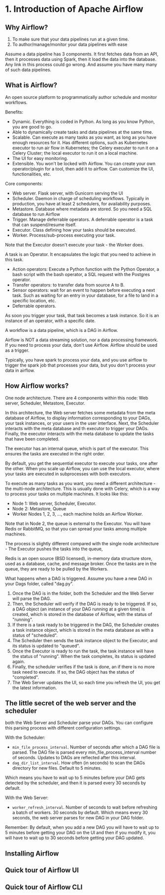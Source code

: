 # 1. Introduction of Apache Airflow
## Why Airflow?
1. To make sure that your data pipelines run at a given time. 
2. To author/manage/monitor your data pipelines with ease

Assume a data pipeline has 3 components. It first fetches data from an API, then it processes data using Spark, then it load the data into the database. Any link in this process could go wrong. And assume you have many many of such data pipelines. 

## What is Airflow?
An open source platform to programmatically author schedule and monitor workflows. 

Benefits:
- Dynamic. Everything is coded in Python. As long as you know Python, you are good to go. 
- Able to dynamically create tasks and data pipelines at the same time. 
- Scalable. Can execute as many tasks as you want, as long as you have enough resources for it. Has different options, such as Kubernetes executor to run air flow in Kubernetes; the Celery executer to run it on a Celery Cluster; the local executor to run it on a local machine. 
- The UI for easy monitoring. 
- Extensible. You won't be locked with Airflow. You can create your own operator/plugin for a tool, then add it to airflow. Can customize the UI, functionalities, etc. 

Core components:
- Web server. Flask server, with Gunicorn serving the UI
- Scheduler. Daemon in charge of scheduling workflows. Typically in production, you have at least 2 schedulers, for availability purposes. 
- Metastore. Database where metadata are stored. So you need a SQL database to run Airflow
- Trigger. Manage deferrable operators. A deferrable operator is a task that can suspend/resume itself. 
- Executor. Class defining how your tasks should be executed. 
- Worker. Process/sub-process executing your task. 

Note that the Executor doesn't execute your task - the Worker does. 

A task is an Operator. It encapsulates the logic that you need to achieve in this task. 
- Action operators: Execute a Python function with the Python Operator, a bash script with the bash operator, a SQL request with the Postgres operator. 
- Transfer operators: to transfer data from source A to B. 
- Sensor operators: wait for an event to happen before executing a next task. Such as waiting for an entry in your database, for a file to land in a specific location, etc. 
- Deferrable operators.

As soon you trigger your task, that task becomes a task instance. So it is an instance of an operator, with a specific date. 

A workflow is a data pipeline, which is a DAG in Airflow. 

Airflow is NOT a data streaming solution, nor a data processing framework. If you need to process your data, don't use Airflow. Airflow should be used as a trigger. 

Typically, you have spark to process your data, and you use airflow to trigger the spark job that processes your data, but you don't process your data in airflow. 

## How Airflow works?
One node architecture. There are 4 components within this node: Web server, Scheduler, Metastore, Executor. 

In this architecture, the Web server fetches some metadata from the meta database of Airflow, to display information corresponding to your DAGs, your task instances, or your users in the user interface. Next, the Scheduler interacts with the meta database and th executor to trigger your DAGs. Finally, the executor interacts with the meta database to update the tasks that have been completed. 

The executor has an internal queue, which is part of the executor. This ensures the tasks are executed in the right order. 

By default, you get the sequential executor to execute your tasks, one after the other. When you scale up Airflow, you can use the local executor, where your tasks are executed in subprocesses with both executors. 

To execute as many tasks as you want, you need a different architecture - the multi-node architecture. This is usually done with Celery, which is a way to process your tasks on multiple machines. It looks like this:
- Node 1: Web server, Scheduler, Executor. 
- Node 2: Metastore, Queue
- Worker Nodes 1, 2, 3, ..., each machine holds an Airflow Worker. 

Note that in Node 2, the queue is external to the Executor. You will have Redis or RabbitMQ, so that you can spread your tasks among multiple machines. 

The process is slightly different compared with the single node architecture - The Executor pushes the tasks into the queue, 

Redis is an open source (BSD licensed), in-memory data structure store, used as a database, cache, and message broker. Once the tasks are in the queue, they are ready to be pulled by the Workers. 

What happens when a DAG is triggered. Assume you have a new DAG in your Dags folder, called "dag.py". 
1. Once the DAG is in the folder, both the Scheduler and the Web Server will parse the DAG. 
2. Then, the Scheduler will verify if the DAG is ready to be triggered. If so, a DAG object (an instance of your DAG running at a given time) is created, which is stored in the database of Airflow, with the status of "running". 
3. If there is a task ready to be triggered in the DAG, the Scheduler creates a task instance object, which is stored in the meta database as with a status of "scheduled". 
4. The Scheduler then sends the task instance object to the Executor, and its status is updated to "queued". 
5. Once the Executor is ready to run the task, the task instance will have the status of "running". When the task completes, its status is updated again. 
6. Finally, the scheduler verifies if the task is done, an if there is no more task need to execute. If so, the DAG object has the status of "completed". 
7. The Web Server updates the UI, so each time you refresh the UI, you get the latest information. 

## The little secret of the web server and the scheduler
both the Web Server and Scheduler parse your DAGs. You can configure this parsing process with different configuration settings.

With the Scheduler:
- `min_file_process_interval`. Number of seconds after which a DAG file is parsed. The DAG file is parsed every min_file_process_interval number of seconds. Updates to DAGs are reflected after this interval.
- `dag_dir_list_interval`. How often (in seconds) to scan the DAGs directory for new files. Default to 5 minutes.

Which means you have to wait up to 5 minutes before your DAG gets detected by the scheduler, and then it is parsed every 30 seconds by default.

With the Web Server:
- `worker_refresh_interval`. Number of seconds to wait before refreshing a batch of workers. 30 seconds by default. Which means every 30 seconds, the web server parses for new DAG in your DAG folder.

Remember: By default, when you add a new DAG you will have to wait up to 5 minutes before getting your DAG on the UI and then if you modify it, you will have to wait up to 30 seconds before getting your DAG updated.

## Installing Airflow




## Quick tour of Airflow UI




## Quick tour of Airflow CLI







































